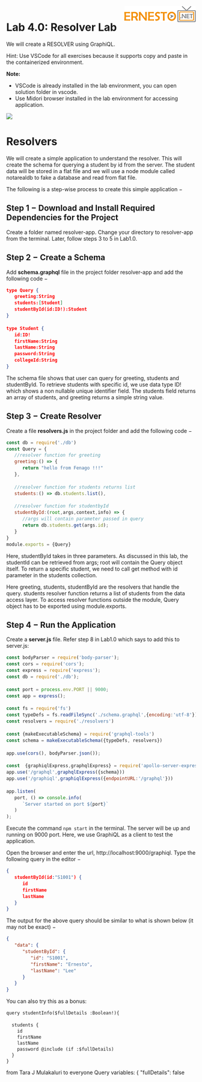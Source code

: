 <img align="right" src="./logo.png">


Lab 4.0: Resolver Lab
======================================


We will create a RESOLVER using GraphiQL.

Hint:  Use VSCode for all exercises because it supports copy and paste in the containerized environment.

**Note:** 

- VSCode is already installed in the lab environment, you can open solution folder in vscode.
- Use Midori browser installed in the lab environment for accessing application.

![](./images/vscode1.png)


Resolvers
==================================
We will create a simple application to understand the resolver. This will create the schema for querying a student by id from the server. The student data will be stored in a flat file and we will use a node module called notarealdb to fake a database and read from flat file.

The following is a step-wise process to create this simple application −

## Step 1 − Download and Install Required Dependencies for the Project
Create a folder named resolver-app. Change your directory to resolver-app from the terminal. Later, follow steps 3 to 5 in Lab1.0.

## Step 2 − Create a Schema
Add **schema.graphql** file in the project folder resolver-app and add the following code −

```json
type Query { 
   greeting:String
   students:[Student]
   studentById(id:ID!):Student 
}

type Student {
   id:ID!
   firstName:String
   lastName:String
   password:String
   collegeId:String
}
```
The schema file shows that user can query for greeting, students and studentById. To retrieve students with specific id, we use data type ID! which shows a non nullable unique identifier field. The students field returns an array of students, and greeting returns a simple string value.

## Step 3 − Create Resolver
Create a file **resolvers.js** in the project folder and add the following code −

```javascript
const db = require('./db')
const Query = {
   //resolver function for greeting
   greeting:() => {
      return "hello from Fenago !!!"
   },
   
   //resolver function for students returns list
   students:() => db.students.list(),

   //resolver function for studentbyId
   studentById:(root,args,context,info) => {
      //args will contain parameter passed in query
      return db.students.get(args.id);
   }
}
module.exports = {Query}
```
Here, studentById takes in three parameters. As discussed in this lab, the studentId can be retrieved from args; root will contain the Query object itself. To return a specific student, we need to call get method with id parameter in the students collection.

Here greeting, students, studentById are the resolvers that handle the query. students resolver function returns a list of students from the data access layer. To access resolver functions outside the module, Query object has to be exported using module.exports.

## Step 4 − Run the Application
Create a **server.js** file. Refer step 8 in Lab1.0 which says to add this to server.js:

```javascript
const bodyParser = require('body-parser');
const cors = require('cors');
const express = require('express');
const db = require('./db');

const port = process.env.PORT || 9000;
const app = express();

const fs = require('fs')
const typeDefs = fs.readFileSync('./schema.graphql',{encoding:'utf-8'})
const resolvers = require('./resolvers')

const {makeExecutableSchema} = require('graphql-tools')
const schema = makeExecutableSchema({typeDefs, resolvers})

app.use(cors(), bodyParser.json());

const  {graphiqlExpress,graphqlExpress} = require('apollo-server-express')
app.use('/graphql',graphqlExpress({schema}))
app.use('/graphiql',graphiqlExpress({endpointURL:'/graphql'}))

app.listen(
   port, () => console.info(
      `Server started on port ${port}`
   )
);

```

Execute the command  `npm start`
in the terminal. The server will be up and running on 9000 port. Here, we use GraphiQL as a client to test the application.

Open the browser and enter the url, http://localhost:9000/graphiql. Type the following query in the editor −

```json
{  
   studentById(id:"S1001") {
      id
      firstName
      lastName
   }
}
```
The output for the above query should be similar to what is shown below (it may not be exact) −

```json
{
   "data": {
      "studentById": {
         "id": "S1001",
         "firstName": "Ernesto",
         "lastName": "Lee"
      }
   }
}
```

You can also try this as a bonus:

```
query studentInfo($fullDetails :Boolean!){
  
  students {
    id
    firstName
    lastName
    password @include (if :$fullDetails)
  }
}
```
from Tara J Mulakaluri to everyone
Query variables: {
  "fullDetails": false
